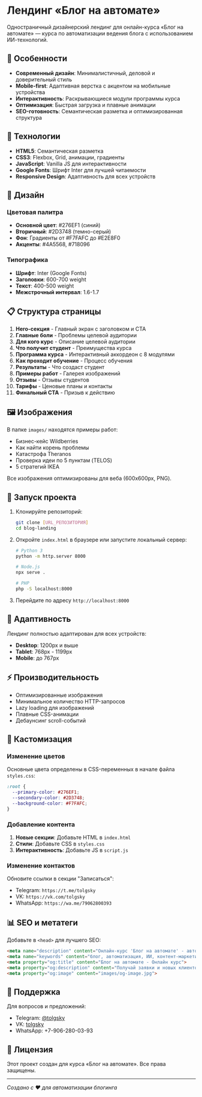 # Лендинг «Блог на автомате»

Одностраничный дизайнерский лендинг для онлайн-курса «Блог на автомате» — курса по автоматизации ведения блога с использованием ИИ-технологий.

## 🚀 Особенности

- **Современный дизайн**: Минималистичный, деловой и доверительный стиль
- **Mobile-first**: Адаптивная верстка с акцентом на мобильные устройства
- **Интерактивность**: Раскрывающиеся модули программы курса
- **Оптимизация**: Быстрая загрузка и плавные анимации
- **SEO-готовность**: Семантическая разметка и оптимизированная структура

## 📱 Технологии

- **HTML5**: Семантическая разметка
- **CSS3**: Flexbox, Grid, анимации, градиенты
- **JavaScript**: Vanilla JS для интерактивности
- **Google Fonts**: Шрифт Inter для лучшей читаемости
- **Responsive Design**: Адаптивность для всех устройств

## 🎨 Дизайн

### Цветовая палитра
- **Основной цвет**: #276EF1 (синий)
- **Вторичный**: #2D3748 (темно-серый)
- **Фон**: Градиенты от #F7FAFC до #E2E8F0
- **Акценты**: #4A5568, #718096

### Типографика
- **Шрифт**: Inter (Google Fonts)
- **Заголовки**: 600-700 weight
- **Текст**: 400-500 weight
- **Межстрочный интервал**: 1.6-1.7

## 📋 Структура страницы

1. **Hero-секция** - Главный экран с заголовком и CTA
2. **Главные боли** - Проблемы целевой аудитории
3. **Для кого курс** - Описание целевой аудитории
4. **Что получит студент** - Преимущества курса
5. **Программа курса** - Интерактивный аккордеон с 8 модулями
6. **Как проходит обучение** - Процесс обучения
7. **Результаты** - Что создаст студент
8. **Примеры работ** - Галерея изображений
9. **Отзывы** - Отзывы студентов
10. **Тарифы** - Ценовые планы и контакты
11. **Финальный CTA** - Призыв к действию

## 🖼️ Изображения

В папке `images/` находятся примеры работ:
- Бизнес-кейс Wildberries
- Как найти корень проблемы
- Катастрофа Theranos
- Проверка идеи по 5 пунктам (TELOS)
- 5 стратегий IKEA

Все изображения оптимизированы для веба (600x600px, PNG).

## 🚀 Запуск проекта

1. Клонируйте репозиторий:
   ```bash
   git clone [URL_РЕПОЗИТОРИЯ]
   cd blog-landing
   ```

2. Откройте `index.html` в браузере или запустите локальный сервер:
   ```bash
   # Python 3
   python -m http.server 8000
   
   # Node.js
   npx serve .
   
   # PHP
   php -S localhost:8000
   ```

3. Перейдите по адресу `http://localhost:8000`

## 📱 Адаптивность

Лендинг полностью адаптирован для всех устройств:
- **Desktop**: 1200px и выше
- **Tablet**: 768px - 1199px
- **Mobile**: до 767px

## ⚡ Производительность

- Оптимизированные изображения
- Минимальное количество HTTP-запросов
- Lazy loading для изображений
- Плавные CSS-анимации
- Дебаунсинг scroll-событий

## 🔧 Кастомизация

### Изменение цветов
Основные цвета определены в CSS-переменных в начале файла `styles.css`:
```css
:root {
  --primary-color: #276EF1;
  --secondary-color: #2D3748;
  --background-color: #F7FAFC;
}
```

### Добавление контента
1. **Новые секции**: Добавьте HTML в `index.html`
2. **Стили**: Добавьте CSS в `styles.css`
3. **Интерактивность**: Добавьте JS в `script.js`

### Изменение контактов
Обновите ссылки в секции "Записаться":
- Telegram: `https://t.me/tolgsky`
- VK: `https://vk.com/tolgsky`
- WhatsApp: `https://wa.me/79062800393`

## 📊 SEO и метатеги

Добавьте в `<head>` для лучшего SEO:
```html
<meta name="description" content="Онлайн-курс 'Блог на автомате' - автоматизация ведения блога с ИИ">
<meta name="keywords" content="блог, автоматизация, ИИ, контент-маркетинг, курс">
<meta property="og:title" content="Блог на автомате - Онлайн курс">
<meta property="og:description" content="Получай заявки и новых клиентов благодаря системному контенту">
<meta property="og:image" content="images/og-image.jpg">
```

## 🤝 Поддержка

Для вопросов и предложений:
- Telegram: [@tolgsky](https://t.me/tolgsky)
- VK: [tolgsky](https://vk.com/tolgsky)
- WhatsApp: +7-906-280-03-93

## 📄 Лицензия

Этот проект создан для курса «Блог на автомате». Все права защищены.

---

*Создано с ❤️ для автоматизации блогинга*

